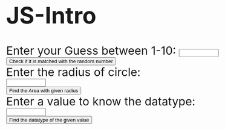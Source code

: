 # JS-Intro<html>
<head>
 <style>
body {
  background-image: url('https://techozu.com/wp-content/uploads/2020/11/JavaScript_Featured-1.jpg');
  background-repeat:no-repeat;
  background-attachment: fixed;
  background-size: cover;
}
        .a{
font-size:30px;
        }
    </style>
    <title>Javascript Introduction</title>
</head>
<body class="a">
    <script language="JavaScript">
        function guessNumber() {
            const random = Math.floor(Math.random() * 10) + 1;
            let number = document.form1.txtrandom.value;
            if (number == random) {
                documnet.write("<p>Matched" + "</p>" + "<br>")
            }
            else {
                document.write("<p>Not Matched" + "</p>" + "<br>");
            }
        }
        document.write("<p> URL of the current Loading page:    " + document.URL + "</p>")
 function CalculateArea() {
  var radius = document.form1.txtRadius.value;
            document.write("<P>The area of the circle is " + (radius * radius * Math.PI) + "</p>");
        }
        function datatypes() {
            const n = document.form1.txttype.value;
            document.write("<p>Data Type Of the given value is: " + typeof n);
        }
    </script>
    <form name=form1 class="a">
        Enter your Guess between 1-10:
        <input type="text" name="txtrandom" size=10><br>
        <input type="button" value="Check if it is matched with the random number" onClick='guessNumber();'> <br>
        Enter the radius of circle:<br>
        <input type="text" name="txtRadius" size=10><br>
        <input type="button" value="Find the Area with given radius" onClick='CalculateArea();'><br>
        Enter a value to know the datatype:<br>
        <input type="text" name="txttype" size=10><br>
        <input type="button" value="Find the datatype of the given value" onClick='datatypes();'><br>
    </form>
    </script.
</body>
</html>
